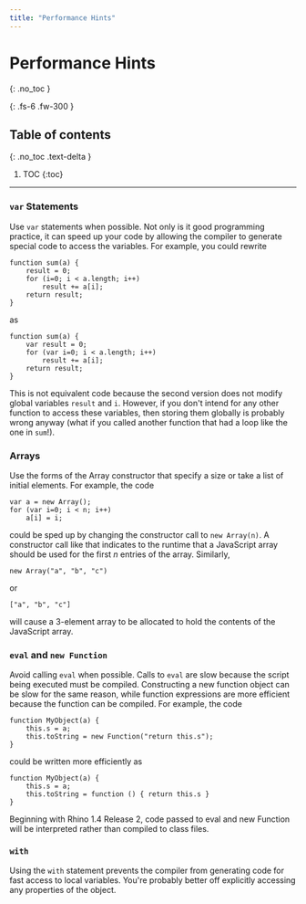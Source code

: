 ```yaml
---
title: "Performance Hints"
---
```

# Performance Hints
{: .no_toc }

{: .fs-6 .fw-300 }

## Table of contents
{: .no_toc .text-delta }

1. TOC
{:toc}

---
### `var` Statements

Use `var` statements when possible. Not only is it good programming practice, it can speed up your code by allowing the compiler to generate special code to access the variables. For example, you could rewrite

```
function sum(a) {
    result = 0;
    for (i=0; i < a.length; i++)
        result += a[i];
    return result;
}
```

as

```
function sum(a) {
    var result = 0;
    for (var i=0; i < a.length; i++)
        result += a[i];
    return result;
}
```

This is not equivalent code because the second version does not modify global variables `result` and `i`. However, if you don't intend for any other function to access these variables, then storing them globally is probably wrong anyway (what if you called another function that had a loop like the one in `sum`!).

### Arrays

Use the forms of the Array constructor that specify a size or take a list of initial elements. For example, the code

```
var a = new Array();
for (var i=0; i < n; i++)
    a[i] = i;
```

could be sped up by changing the constructor call to `new Array(n)`. A constructor call like that indicates to the runtime that a JavaScript array should be used for the first _n_ entries of the array. Similarly,

 

 `new Array("a", "b", "c")`

 or

 `["a", "b", "c"]`

 

 will cause a 3-element array to be allocated to hold the contents of the JavaScript array.

### `eval` and `new Function`

Avoid calling `eval` when possible. Calls to `eval` are slow because the script being executed must be compiled. Constructing a new function object can be slow for the same reason, while function expressions are more efficient because the function can be compiled. For example, the code

```
function MyObject(a) {
    this.s = a;
    this.toString = new Function("return this.s");
}
```

could be written more efficiently as

```
function MyObject(a) {
    this.s = a;
    this.toString = function () { return this.s }
}
```

Beginning with Rhino 1.4 Release 2, code passed to eval and new Function will be interpreted rather than compiled to class files.

### `with`

Using the `with` statement prevents the compiler from generating code for fast access to local variables. You're probably better off explicitly accessing any properties of the object.